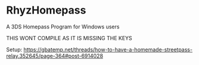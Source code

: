 # RhyzHomepass
A 3DS Homepass Program for Windows users

THIS WONT COMPILE AS IT IS MISSING THE KEYS

Setup: https://gbatemp.net/threads/how-to-have-a-homemade-streetpass-relay.352645/page-364#post-6914028

